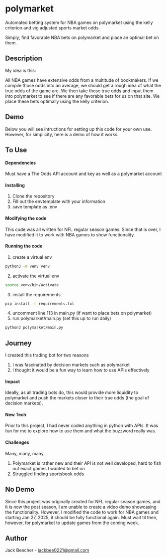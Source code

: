 # polymarket
Automated betting system for NBA games on polymarket using the kelly criterion
and vig adjusted sports market odds.

Simply, find favorable NBA bets on polymarket and place an optimal bet on them.

## Description

My idea is this:

All NBA games have extensive odds from a multitude of bookmakers. If we compile those odds into an
average, we should get a rough idea of what the true odds of the game are. We then take those true 
odds and input them into polymarket to see if there are any favorable bets for us on that site.
We place these bets optimally using the kelly criterion.

## Demo
Below you will see intructions for setting up this code for your own use. However, for simplicity, here is a demo of how it works.

## To Use

#### Dependencies
Must have a The Odds API account and key as well as a polymarket account

#### Installing
1. Clone the repository
2. Fill out the envtemplate with your information
3. save template as .env

#### Modifying the code
This code was all written for NFL regular season games. Since that is over,
I have modified it to work with NBA games to show functionality.

#### Running the code
1. create a virtual env
```bash
python3 -m venv venv
```
2. activate the virtual env
```bash
source venv/bin/activate
```
3. install the requirements
```bash
pip install -r requirements.txt
```
4. uncomment line 113 in main.py (if want to place bets on polymarket)
5. run polymarket/main.py (set this up to run daily)
```bash
python3 polymarket/main.py
```

## Journey
I created this trading bot for two reasons
1. I was fascinated by decision markets such as polymarket
2. I thought it would be a fun way to learn how to use APIs effectively

#### Impact
Ideally, as all trading bots do, this would provide more liquidity to polymarket and push
the markets closer to their true odds (the goal of decision markets).

#### New Tech
Prior to this project, I had never coded anything in python with APIs. It was fun for me to explore how to use them
and what the buzzword really was.

#### Challenges
Many, many, many.

1. Polymarket is rather new and their API is not well developed, hard to fish out exact games I wanted to bet on
2. Struggled finding sportsbook odds

## No Demo
Since this project was originally created for NFL regular season games, and it is now the post season, I am unable
to create a video demo showcasing the functionality. However, I modified the code to work for NBA games and starting
Jan 27, 2025, it should be fully functional again. Must wait til then, however, for polymarket to update games from the coming week.

## Author
Jack Beecher - jackbee0221@gmail.com

